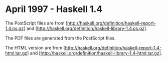 # April 1997 - Haskell 1.4

The PostScript files are from
[http://haskell.org/definition/haskell-report-1.4.ps.gz]
and
[http://haskell.org/definition/haskell-library-1.4.ps.gz].

The PDF files are generated from the PostScript files.

The HTML version are from
[http://haskell.org/definition/haskell-report-1.4-html.tar.gz]
and
[http://haskell.org/definition/haskell-library-1.4-html.tar.gz].
